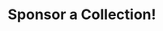 ---
layout: post
type: preview

loop: ad
sponsor: 003
title: "Sponsor a Collection!"
description: "Get in front of highly engaged designers, developers, filmmakers, and marketers from around the world."
cta_text: "Learn about sponsorships!"
ad_url: /sponsor
category: December

is_ad: true
---